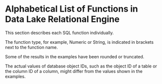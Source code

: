 <!-- loioa531c50684f21015af65db434a6a1ab5 -->

# Alphabetical List of Functions in Data Lake Relational Engine

This section describes each SQL function individually.

The function type, for example, Numeric or String, is indicated in brackets next to the function name.

Some of the results in the examples have been rounded or truncated.

The actual values of database object IDs, such as the object ID of a table or the column ID of a column, might differ from the values shown in the examples.

